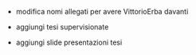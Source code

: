 - modifica nomi allegati per avere VittorioErba davanti

- aggiungi tesi supervisionate

- aggiungi slide presentazioni tesi
